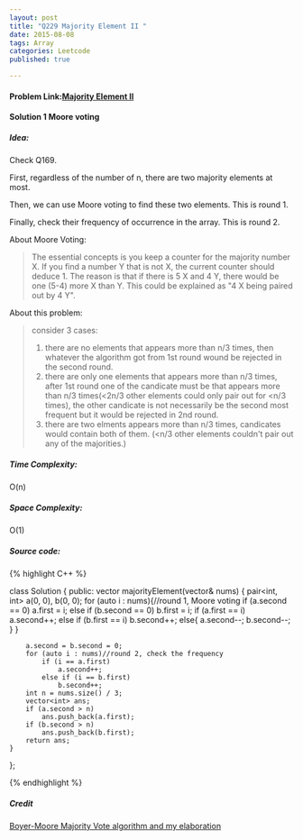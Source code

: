 ```yaml
---
layout: post
title: "Q229 Majority Element II "
date: 2015-08-08
tags: Array
categories: Leetcode
published: true

---
```

#### Problem Link:[Majority Element II ](https://leetcode.com/problems/majority-element-ii/) 

#### Solution 1 Moore voting 

##### Idea:

Check Q169.

First, regardless of the number of n, there are two majority elements at most.

Then, we can use Moore voting to find these two elements. This is round 1.

Finally, check their frequency of occurrence in the array. This is round 2.

About Moore Voting:

>The essential concepts is you keep a counter for the majority number X. If you find a number Y that is not X, the current counter should deduce 1. The reason is that if there is 5 X and 4 Y, there would be one (5-4) more X than Y. This could be explained as "4 X being paired out by 4 Y".

About this problem: 

> consider 3 cases: 
> 
> 1. there are no elements that appears more than n/3 times, then whatever the algorithm got from 1st round wound be rejected in the second round. 
> 2. there are only one elements that appears more than n/3 times, after 1st round one of the candicate must be that appears more than n/3 times(<2n/3 other elements could only pair out for <n/3 times), the other candicate is not necessarily be the second most frequent but it would be rejected in 2nd round. 
> 3. there are two elments appears more than n/3 times, candicates would contain both of them. (<n/3 other elements couldn't pair out any of the majorities.)

##### Time Complexity:

O(n)

##### Space Complexity:

O(1)

##### Source code:
{% highlight C++ %}

class Solution {
public:
    vector<int> majorityElement(vector<int>& nums) {
        pair<int, int> a(0, 0), b(0, 0);
        for (auto i : nums){//round 1, Moore voting 
            if (a.second == 0)
                a.first = i;
            else if (b.second == 0)
                b.first = i;
            if (a.first == i)
                a.second++;
            else if (b.first == i)
                b.second++;
            else{
                a.second--;
                b.second--;
            }
        }
        
        a.second = b.second = 0;
        for (auto i : nums)//round 2, check the frequency
            if (i == a.first)
                a.second++;
            else if (i == b.first)
                b.second++;
        int n = nums.size() / 3;
        vector<int> ans;
        if (a.second > n)
            ans.push_back(a.first);
        if (b.second > n)
            ans.push_back(b.first);
        return ans;
    }
};

{% endhighlight %}

##### Credit

[Boyer-Moore Majority Vote algorithm and my elaboration](https://leetcode.com/discuss/43248/boyer-moore-majority-vote-algorithm-and-my-elaboration)
